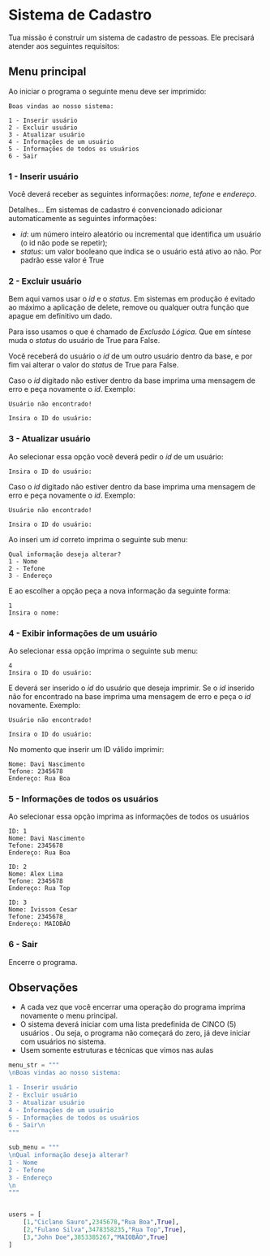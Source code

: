 # Sistema de Cadastro
Tua missão é construir um sistema de cadastro de pessoas. Ele precisará atender aos seguintes requisitos:

## Menu principal
Ao iniciar o programa o seguinte menu deve ser imprimido:

```
Boas vindas ao nosso sistema:

1 - Inserir usuário
2 - Excluir usuário
3 - Atualizar usuário
4 - Informações de um usuário
5 - Informações de todos os usuários
6 - Sair

```

### 1 - Inserir usuário
Você deverá receber as seguintes informações: _nome_, _tefone_ e _endereço_.

Detalhes... Em sistemas de cadastro é convencionado adicionar automaticamente as seguintes informações:
- _id_: um número inteiro aleatório ou incremental que identifica um usuário (o id não pode se repetir);
- _status_: um valor booleano que indica se o usuário está ativo ao não. Por padrão esse valor é True

### 2 - Excluir usuário
Bem aqui vamos usar o _id_ e o _status_. Em sistemas em produção é evitado ao máximo a aplicação de delete, remove ou qualquer outra função que apague em definitivo um dado. 

Para isso usamos o que é chamado de _Exclusão Lógica_. Que em síntese muda o _status_ do usuário de True para False.

Você receberá do usuário o _id_ de um outro usuário dentro da base, e por fim vai alterar o valor do _status_ de True para False.

Caso o _id_ digitado não estiver dentro da base imprima uma mensagem de erro e peça novamente o _id_. Exemplo:
```
Usuário não encontrado!

Insira o ID do usuário:
```

### 3 - Atualizar usuário
Ao selecionar essa opção você deverá pedir o _id_ de um usuário:

```
Insira o ID do usuário:
```

Caso o _id_ digitado não estiver dentro da base imprima uma mensagem de erro e peça novamente o _id_. Exemplo:
```
Usuário não encontrado!

Insira o ID do usuário:
```

Ao inseri um _id_ correto imprima o seguinte sub menu:
```
Qual informação deseja alterar?
1 - Nome
2 - Tefone
3 - Endereço
```
E ao escolher a opção peça a nova informação da seguinte forma:

```
1
Insira o nome:
```

### 4 - Exibir informações de um usuário
Ao selecionar essa opção imprima o seguinte sub menu:
```
4
Insira o ID do usuário:
```

E deverá ser inserido o _id_ do usuário que deseja imprimir.
Se o _id_ inserido não for encontrado na base imprima uma mensagem de erro e peça o _id_ novamente. Exemplo:
```
Usuário não encontrado!

Insira o ID do usuário:
```

No momento que inserir um ID válido imprimir:

```
Nome: Davi Nascimento
Tefone: 2345678
Endereço: Rua Boa
```

### 5 - Informações de todos os usuários
Ao selecionar essa opção imprima as informações de todos os usuários

```
ID: 1
Nome: Davi Nascimento
Tefone: 2345678
Endereço: Rua Boa

ID: 2
Nome: Alex Lima
Tefone: 2345678
Endereço: Rua Top

ID: 3
Nome: Ivisson Cesar
Tefone: 2345678
Endereço: MAIOBÃO
```

### 6 - Sair
Encerre o programa.

## Observações
- A cada vez que você encerrar uma operação do programa imprima novamente o menu principal.
- O sistema deverá iniciar com uma lista predefinida de CINCO (5) usuários . Ou seja, o programa não começará do zero, já deve iniciar com usuários no sistema.
- Usem somente estruturas e técnicas que vimos nas aulas

```py
menu_str = """
\nBoas vindas ao nosso sistema:

1 - Inserir usuário
2 - Excluir usuário
3 - Atualizar usuário
4 - Informações de um usuário
5 - Informações de todos os usuários
6 - Sair\n
"""

sub_menu = """
\nQual informação deseja alterar?
1 - Nome
2 - Tefone
3 - Endereço
\n
"""


users = [
    [1,"Ciclano Sauro",2345678,"Rua Boa",True],
    [2,"Fulano Silva",3478358235,"Rua Top",True],
    [3,"John Doe",3853385267,"MAIOBÃO",True]
]
```